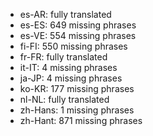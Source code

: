 - es-AR: fully translated
- es-ES: 649 missing phrases
- es-VE: 554 missing phrases
- fi-FI: 550 missing phrases
- fr-FR: fully translated
- it-IT: 4 missing phrases
- ja-JP: 4 missing phrases
- ko-KR: 177 missing phrases
- nl-NL: fully translated
- zh-Hans: 1 missing phrases
- zh-Hant: 871 missing phrases
